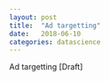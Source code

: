 ```yaml
---
layout: post
title:  "Ad targetting"
date:   2018-06-10
categories: datascience
---
```


Ad targetting [Draft]
